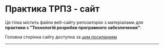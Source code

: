 # Практика ТРПЗ - сайт

Ця гілка містить файли веб-сайту репозиторію з матеріалами для **практики з "Технологій розробки програмного забезпечення"**:

Головна сторінка сайту доступна за [цим посиланням](https://ilnitskijmaksim.github.io/SE-practice-1group/) 

---

